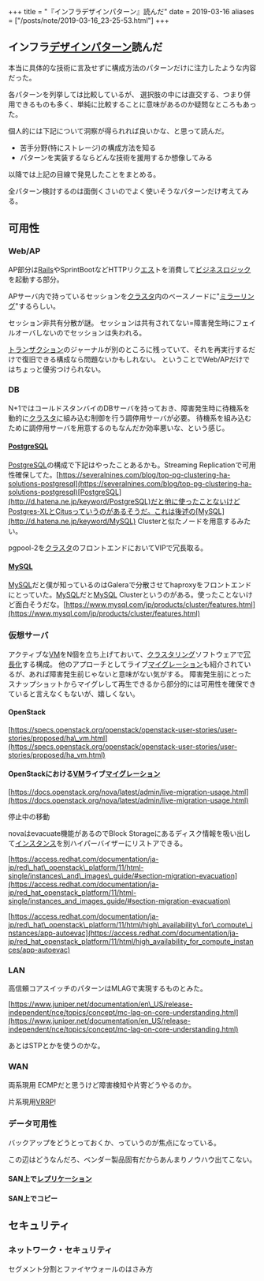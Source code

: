 +++
title = "『インフラデザインパターン』読んだ"
date = 2019-03-16
aliases = ["/posts/note/2019-03-16_23-25-53.html"]
+++

## インフラ[デザインパターン](http://d.hatena.ne.jp/keyword/%A5%C7%A5%B6%A5%A4%A5%F3%A5%D1%A5%BF%A1%BC%A5%F3)読んだ

本当に具体的な技術に言及せずに構成方法のパターンだけに注力したような内容だった。

各パターンを列挙しては比較しているが、 選択肢の中には直交する、つまり併用できるものも多く、単純に比較することに意味があるのか疑問なところもあった。

個人的には下記について洞察が得られれば良いかな、と思って読んだ。

- 苦手分野(特にストレージ)の構成方法を知る
- パターンを実装するならどんな技術を援用するか想像してみる

以降では上記の目線で発見したことをまとめる。

全パターン検討するのは面倒くさいのでよく使いそうなパターンだけ考えてみる。

## 可用性

### Web/AP

AP部分は[Rails](http://d.hatena.ne.jp/keyword/Rails)やSprintBootなどHTTPリク[エス](http://d.hatena.ne.jp/keyword/%A5%A8%A5%B9)トを消費して[ビジネスロジック](http://d.hatena.ne.jp/keyword/%A5%D3%A5%B8%A5%CD%A5%B9%A5%ED%A5%B8%A5%C3%A5%AF)を起動する部分。

APサーバ内で持っているセッションを[クラスタ](http://d.hatena.ne.jp/keyword/%A5%AF%A5%E9%A5%B9%A5%BF)内のベースノードに"[ミラーリング](http://d.hatena.ne.jp/keyword/%A5%DF%A5%E9%A1%BC%A5%EA%A5%F3%A5%B0)"するらしい。

セッション非共有分散が謎。 セッションは共有されてない=障害発生時にフェイルオーバしないのでセッションは失われる。

[トランザクション](http://d.hatena.ne.jp/keyword/%A5%C8%A5%E9%A5%F3%A5%B6%A5%AF%A5%B7%A5%E7%A5%F3)のジャーナルが別のところに残っていて、それを再実行するだけで復旧できる構成なら問題ないかもしれない。 ということでWeb/APだけではちょっと優劣つけられない。

### DB

N+1ではコールドスタンバイのDBサーバを持っておき、障害発生時に待機系を動的に[クラスタ](http://d.hatena.ne.jp/keyword/%A5%AF%A5%E9%A5%B9%A5%BF)に組み込む制御を行う調停用サーバが必要。 待機系を組み込むために調停用サーバを用意するのもなんだか効率悪いな、という感じ。

#### [PostgreSQL](http://d.hatena.ne.jp/keyword/PostgreSQL)

[PostgreSQL](http://d.hatena.ne.jp/keyword/PostgreSQL)の構成で下記はやったことあるかも。Streaming Replicationで可用性確保してた。[https://severalnines.com/blog/top-pg-clustering-ha-solutions-postgresql](https://severalnines.com/blog/top-pg-clustering-ha-solutions-postgresql)[PostgreSQL](http://d.hatena.ne.jp/keyword/PostgreSQL)だと他に使ったことないけどPostgres-XLとCitusっていうのがあるそうだ。これは後述の[MySQL](http://d.hatena.ne.jp/keyword/MySQL) Clusterと似たノードを用意するみたい。

pgpool-2を[クラスタ](http://d.hatena.ne.jp/keyword/%A5%AF%A5%E9%A5%B9%A5%BF)のフロントエンドにおいてVIPで冗長取る。

#### [MySQL](http://d.hatena.ne.jp/keyword/MySQL)

[MySQL](http://d.hatena.ne.jp/keyword/MySQL)だと僕が知っているのはGaleraで分散させてhaproxyをフロントエンドにとっていた。[MySQL](http://d.hatena.ne.jp/keyword/MySQL)だと[MySQL](http://d.hatena.ne.jp/keyword/MySQL) Clusterというのがある。使ったことないけど面白そうだな。[https://www.mysql.com/jp/products/cluster/features.html](https://www.mysql.com/jp/products/cluster/features.html)

### 仮想サーバ

アクティブな[VM](http://d.hatena.ne.jp/keyword/VM)をN個を立ち上げておいて、[クラスタリング](http://d.hatena.ne.jp/keyword/%A5%AF%A5%E9%A5%B9%A5%BF%A5%EA%A5%F3%A5%B0)ソフトウェアで[冗長化](http://d.hatena.ne.jp/keyword/%BE%E9%C4%B9%B2%BD)する構成。 他のアプローチとしてライブ[マイグレーション](http://d.hatena.ne.jp/keyword/%A5%DE%A5%A4%A5%B0%A5%EC%A1%BC%A5%B7%A5%E7%A5%F3)も紹介されているが、あれば障害発生前じゃないと意味がない気がする。 障害発生前にとったスナップショットからマイグレして再生できるから部分的には可用性を確保できていると言えなくもないが、嬉しくない。

#### OpenStack

[https://specs.openstack.org/openstack/openstack-user-stories/user-stories/proposed/ha\_vm.html](https://specs.openstack.org/openstack/openstack-user-stories/user-stories/proposed/ha_vm.html)

#### OpenStackにおける[VM](http://d.hatena.ne.jp/keyword/VM)ライブ[マイグレーション](http://d.hatena.ne.jp/keyword/%A5%DE%A5%A4%A5%B0%A5%EC%A1%BC%A5%B7%A5%E7%A5%F3)

[https://docs.openstack.org/nova/latest/admin/live-migration-usage.html](https://docs.openstack.org/nova/latest/admin/live-migration-usage.html)

停止中の移動

novaはevacuate機能があるのでBlock Storageにあるディスク情報を吸い出して[インスタンス](http://d.hatena.ne.jp/keyword/%A5%A4%A5%F3%A5%B9%A5%BF%A5%F3%A5%B9)を別ハイパーバイザーにリストアできる。

[https://access.redhat.com/documentation/ja-jp/red\_hat\_openstack\_platform/11/html-single/instances\_and\_images\_guide/#section-migration-evacuation](https://access.redhat.com/documentation/ja-jp/red_hat_openstack_platform/11/html-single/instances_and_images_guide/#section-migration-evacuation)

[https://access.redhat.com/documentation/ja-jp/red\_hat\_openstack\_platform/11/html/high\_availability\_for\_compute\_instances/app-autoevac](https://access.redhat.com/documentation/ja-jp/red_hat_openstack_platform/11/html/high_availability_for_compute_instances/app-autoevac)

### LAN

高信頼コアスイッチのパターンはMLAGで実現するものとみた。

[https://www.juniper.net/documentation/en\_US/release-independent/nce/topics/concept/mc-lag-on-core-understanding.html](https://www.juniper.net/documentation/en_US/release-independent/nce/topics/concept/mc-lag-on-core-understanding.html)

あとはSTPとかを使うのかな。

### WAN

両系現用 ECMPだと思うけど障害検知や片寄どうやるのか。

片系現用[VRRP](http://d.hatena.ne.jp/keyword/VRRP)!

### データ可用性

バックアップをどうとっておくか、っていうのが焦点になっている。

この辺はどうなんだろ、ベンダー製品固有だからあんまりノウハウ出てこない。

#### SAN上で[レプリケーション](http://d.hatena.ne.jp/keyword/%A5%EC%A5%D7%A5%EA%A5%B1%A1%BC%A5%B7%A5%E7%A5%F3)

#### SAN上でコピー

## セキュリティ

### ネットワーク・セキュリティ

セグメント分割とファイヤウォールのはさみ方


